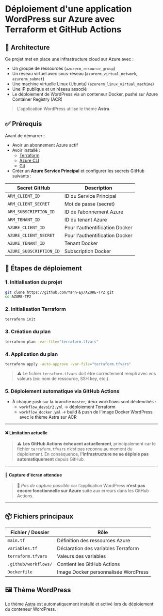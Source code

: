 # Déploiement d'une application WordPress sur Azure avec Terraform et GitHub Actions

## 🧱 Architecture

Ce projet met en place une infrastructure cloud sur Azure avec :
- Un groupe de ressources (`azurerm_resource_group`)
- Un réseau virtuel avec sous-réseau (`azurerm_virtual_network`, `azurerm_subnet`)
- Une machine virtuelle Linux (Ubuntu) (`azurerm_linux_virtual_machine`)
- Une IP publique et un réseau associé
- Le déploiement de WordPress via un conteneur Docker, pushé sur Azure Container Registry (ACR)

> L'application WordPress utilise le thème **Astra**.

## ✅ Prérequis

Avant de démarrer :

- Avoir un abonnement Azure actif
- Avoir installé :
  - [Terraform](https://developer.hashicorp.com/terraform/downloads)
  - [Azure CLI](https://learn.microsoft.com/fr-fr/cli/azure/install-azure-cli)
  - [Git](https://git-scm.com/)
- Créer un **Azure Service Principal** et configurer les secrets GitHub suivants :

| Secret GitHub             | Description                          |
|---------------------------|--------------------------------------|
| `ARM_CLIENT_ID`           | ID du Service Principal              |
| `ARM_CLIENT_SECRET`       | Mot de passe (secret)                |
| `ARM_SUBSCRIPTION_ID`     | ID de l’abonnement Azure             |
| `ARM_TENANT_ID`           | ID du tenant Azure                   |
| `AZURE_CLIENT_ID`         | Pour l'authentification Docker       |
| `AZURE_CLIENT_SECRET`     | Pour l'authentification Docker       |
| `AZURE_TENANT_ID`         | Tenant Docker                        |
| `AZURE_SUBSCRIPTION_ID`   | Subscription Docker                  |

## 🚀 Étapes de déploiement

### 1. Initialisation du projet

```bash
git clone https://github.com/Yann-Ey/AZURE-TP2.git
cd AZURE-TP2
```

### 2. Initialisation Terraform

```bash
terraform init
```

### 3. Création du plan

```bash
terraform plan -var-file="terraform.tfvars"
```

### 4. Application du plan

```bash
terraform apply -auto-approve -var-file="terraform.tfvars"
```

> ⚠️ Le fichier `terraform.tfvars` doit être correctement rempli avec vos valeurs (ex: nom de ressource, SSH key, etc.).

### 5. Déploiement automatique via GitHub Actions

- À chaque `push` sur la branche `master`, deux workflows sont déclenchés :
  - `workflow_devoir2.yml` → déploiement Terraform
  - `workflow_docker.yml` → build & push de l'image Docker WordPress avec le thème Astra sur ACR
---
#### ❌ **Limitation actuelle**

> ⚠️ **Les GitHub Actions échouent actuellement**, principalement car le fichier `terraform.tfvars` n’est pas reconnu au moment du déploiement.
> En conséquence, **l'infrastructure ne se déploie pas automatiquement** depuis GitHub.

---

#### 📸 **Capture d'écran attendue**

> 🚫 *Pas de capture possible* car l’application WordPress **n’est pas encore fonctionnelle sur Azure** suite aux erreurs dans les GitHub Actions.

---

## 📦 Fichiers principaux

| Fichier / Dossier              | Rôle                                    |
|-------------------------------|-----------------------------------------|
| `main.tf`                     | Définition des ressources Azure         |
| `variables.tf`                | Déclaration des variables Terraform     |
| `terraform.tfvars`            | Valeurs des variables                   |
| `.github/workflows/`          | Contient les GitHub Actions             |
| `Dockerfile`                  | Image Docker personnalisée WordPress    |

## 🖼️ Thème WordPress

Le thème [Astra](https://wordpress.org/themes/astra/) est automatiquement installé et activé lors du déploiement du conteneur WordPress.
